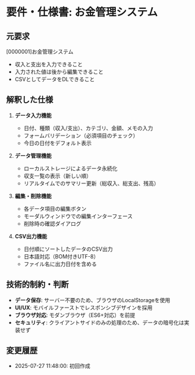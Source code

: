 # 要件・仕様書: お金管理システム

## 元要求
[0000001]お金管理システム
- 収入と支出を入力できること
- 入力された値は後から編集できること
- CSVとしてデータをDLできること

## 解釈した仕様
1. **データ入力機能**
   - 日付、種類（収入/支出）、カテゴリ、金額、メモの入力
   - フォームバリデーション（必須項目のチェック）
   - 今日の日付をデフォルト表示

2. **データ管理機能**
   - ローカルストレージによるデータ永続化
   - 収支一覧の表示（新しい順）
   - リアルタイムでのサマリー更新（総収入、総支出、残高）

3. **編集・削除機能**
   - 各データ項目の編集ボタン
   - モーダルウィンドウでの編集インターフェース
   - 削除時の確認ダイアログ

4. **CSV出力機能**
   - 日付順にソートしたデータのCSV出力
   - 日本語対応（BOM付きUTF-8）
   - ファイル名に出力日付を含める

## 技術的制約・判断
- **データ保存**: サーバー不要のため、ブラウザのLocalStorageを使用
- **UI/UX**: モバイルファーストでレスポンシブデザインを採用
- **ブラウザ対応**: モダンブラウザ（ES6+対応）を前提
- **セキュリティ**: クライアントサイドのみの処理のため、データの暗号化は実装せず

## 変更履歴
- 2025-07-27 11:48:00: 初回作成